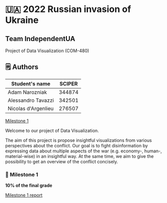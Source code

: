# 🇺🇦 2022 Russian invasion of Ukraine 
## Team IndependentUA
Project of Data Visualization (COM-480)

## 🗒️ Authors
| Student's name | SCIPER |
|----------------|--------|
| Adam Narozniak | 344874 |
| Alessandro Tavazzi       | 342501      |
| Nicolas d'Argenlieu| 276507 |

[Milestone 1](./milestones/milestone1.pdf)

Welcome to our project of Data Visualization. 

The aim of this project is propose insightful visualizations from various perspectives about the conflict. Our goal is to fight disinformation by expressing data about multiple aspects of the war (e.g. economy-, human-, material-wise) in an insightful way. 
At the same time, we aim to give the possibility to get an overview of the conflict concisely.


### 📘 Milestone 1 

**10% of the final grade**

[Milestone 1 report](./milestones/milestone1.pdf)
